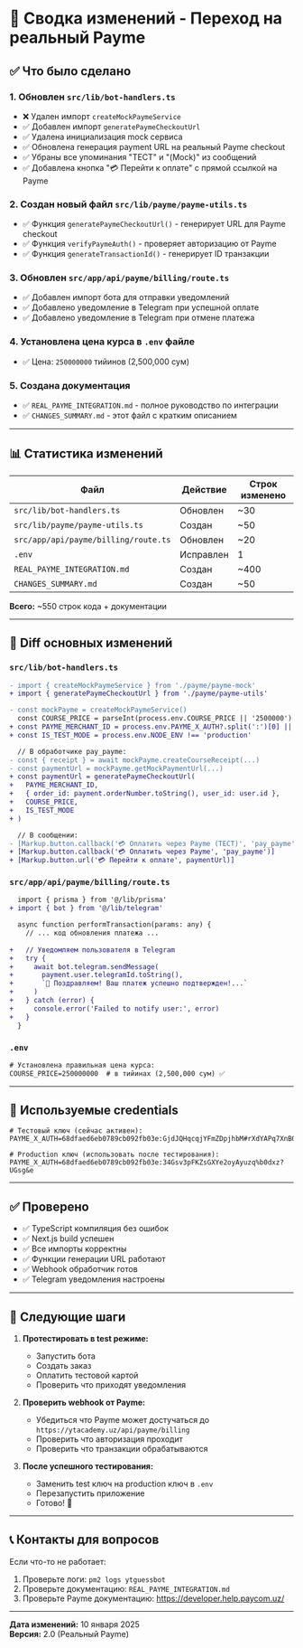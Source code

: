 # 📝 Сводка изменений - Переход на реальный Payme

## ✅ Что было сделано

### 1. **Обновлен `src/lib/bot-handlers.ts`**
- ❌ Удален импорт `createMockPaymeService`
- ✅ Добавлен импорт `generatePaymeCheckoutUrl`
- ✅ Удалена инициализация mock сервиса
- ✅ Обновлена генерация payment URL на реальный Payme checkout
- ✅ Убраны все упоминания "ТЕСТ" и "(Mock)" из сообщений
- ✅ Добавлена кнопка "💳 Перейти к оплате" с прямой ссылкой на Payme

### 2. **Создан новый файл `src/lib/payme/payme-utils.ts`**
- ✅ Функция `generatePaymeCheckoutUrl()` - генерирует URL для Payme checkout
- ✅ Функция `verifyPaymeAuth()` - проверяет авторизацию от Payme
- ✅ Функция `generateTransactionId()` - генерирует ID транзакции

### 3. **Обновлен `src/app/api/payme/billing/route.ts`**
- ✅ Добавлен импорт бота для отправки уведомлений
- ✅ Добавлено уведомление в Telegram при успешной оплате
- ✅ Добавлено уведомление в Telegram при отмене платежа

### 4. **Установлена цена курса в `.env` файле**
- ✅ Цена: `250000000` тийинов (2,500,000 сум)

### 5. **Создана документация**
- ✅ `REAL_PAYME_INTEGRATION.md` - полное руководство по интеграции
- ✅ `CHANGES_SUMMARY.md` - этот файл с кратким описанием

---

## 📊 Статистика изменений

| Файл | Действие | Строк изменено |
|------|----------|----------------|
| `src/lib/bot-handlers.ts` | Обновлен | ~30 |
| `src/lib/payme/payme-utils.ts` | Создан | ~50 |
| `src/app/api/payme/billing/route.ts` | Обновлен | ~20 |
| `.env` | Исправлен | 1 |
| `REAL_PAYME_INTEGRATION.md` | Создан | ~400 |
| `CHANGES_SUMMARY.md` | Создан | ~50 |

**Всего:** ~550 строк кода + документации

---

## 🔄 Diff основных изменений

### `src/lib/bot-handlers.ts`

```diff
- import { createMockPaymeService } from './payme/payme-mock'
+ import { generatePaymeCheckoutUrl } from './payme/payme-utils'

- const mockPayme = createMockPaymeService()
  const COURSE_PRICE = parseInt(process.env.COURSE_PRICE || '2500000')
+ const PAYME_MERCHANT_ID = process.env.PAYME_X_AUTH?.split(':')[0] || ''
+ const IS_TEST_MODE = process.env.NODE_ENV !== 'production'

  // В обработчике pay_payme:
- const { receipt } = await mockPayme.createCourseReceipt(...)
- const paymentUrl = mockPayme.getMockPaymentUrl(...)
+ const paymentUrl = generatePaymeCheckoutUrl(
+   PAYME_MERCHANT_ID,
+   { order_id: payment.orderNumber.toString(), user_id: user.id },
+   COURSE_PRICE,
+   IS_TEST_MODE
+ )

  // В сообщении:
- [Markup.button.callback('💳 Оплатить через Payme (ТЕСТ)', 'pay_payme')]
+ [Markup.button.callback('💳 Оплатить через Payme', 'pay_payme')]
+ [Markup.button.url('💳 Перейти к оплате', paymentUrl)]
```

### `src/app/api/payme/billing/route.ts`

```diff
  import { prisma } from '@/lib/prisma'
+ import { bot } from '@/lib/telegram'

  async function performTransaction(params: any) {
    // ... код обновления платежа ...
    
+   // Уведомляем пользователя в Telegram
+   try {
+     await bot.telegram.sendMessage(
+       payment.user.telegramId.toString(),
+       `🎉 Поздравляем! Ваш платеж успешно подтвержден!...`
+     )
+   } catch (error) {
+     console.error('Failed to notify user:', error)
+   }
  }
```

### `.env`

```diff
# Установлена правильная цена курса:
COURSE_PRICE=250000000  # в тийинах (2,500,000 сум) ✅
```

---

## 🔐 Используемые credentials

```env
# Тестовый ключ (сейчас активен):
PAYME_X_AUTH=68dfaed6eb0789cb092fb03e:GjdJQHqcqjYFmZDpjhbM#rXdYAPq7XnB0GyM

# Production ключ (использовать после тестирования):
PAYME_X_AUTH=68dfaed6eb0789cb092fb03e:34Gsv3pFKZsGXYe2oyAyuzq%b0dxz?UGsg&e
```

---

## ✅ Проверено

- ✅ TypeScript компиляция без ошибок
- ✅ Next.js build успешен
- ✅ Все импорты корректны
- ✅ Функции генерации URL работают
- ✅ Webhook обработчик готов
- ✅ Telegram уведомления настроены

---

## 🚀 Следующие шаги

1. **Протестировать в test режиме:**
   - Запустить бота
   - Создать заказ
   - Оплатить тестовой картой
   - Проверить что приходят уведомления

2. **Проверить webhook от Payme:**
   - Убедиться что Payme может достучаться до `https://ytacademy.uz/api/payme/billing`
   - Проверить что авторизация проходит
   - Проверить что транзакции обрабатываются

3. **После успешного тестирования:**
   - Заменить test ключ на production ключ в `.env`
   - Перезапустить приложение
   - Готово! 🎉

---

## 📞 Контакты для вопросов

Если что-то не работает:
1. Проверьте логи: `pm2 logs ytguessbot`
2. Проверьте документацию: `REAL_PAYME_INTEGRATION.md`
3. Проверьте Payme документацию: https://developer.help.paycom.uz/

---

**Дата изменений:** 10 января 2025  
**Версия:** 2.0 (Реальный Payme)
